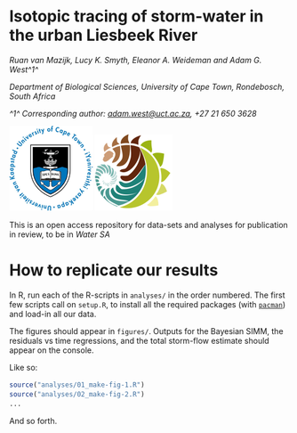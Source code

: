 # Isotopic tracing of storm-water in the urban Liesbeek River

*Ruan van Mazijk, Lucy K. Smyth, Eleanor A. Weideman and Adam G. West^1^*

*Department of Biological Sciences, University of Cape Town, Rondebosch, South Africa*

*^1^ Corresponding author: <adam.west@uct.ac.za>, +27 21 650 3628*

![](logos/UCT-logo.png) ![](logos/BIO-logo.png)

This is an open access repository for data-sets and analyses for publication in review, to be in *Water SA*

# How to replicate our results

In R, run each of the R-scripts in `analyses/` in the order numbered. The first few scripts call on `setup.R`, to install all the required packages (with [`pacman`](https://cran.r-project.org/web/packages/pacman/vignettes/Introduction_to_pacman.html)) and load-in all our data.

The figures should appear in `figures/`. Outputs for the Bayesian SIMM, the residuals vs time regressions, and the total storm-flow estimate should appear on the console.

Like so:

```r
source("analyses/01_make-fig-1.R")
source("analyses/02_make-fig-2.R")
...
```

And so forth.
